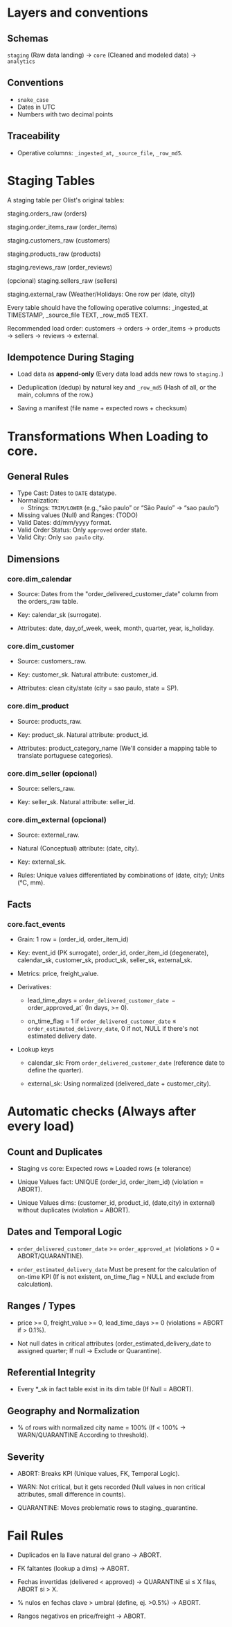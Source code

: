 # Layers and conventions

## Schemas

`staging` (Raw data landing) -> `core` (Cleaned and modeled data) -> `analytics`

## Conventions

- `snake_case`
- Dates in UTC
- Numbers with two decimal points

## Traceability

- Operative columns:
    `_ingested_at`, `_source_file`, `_row_md5`.

# Staging Tables

A staging table per Olist's original tables:

staging.orders_raw (orders)

staging.order_items_raw (order_items)

staging.customers_raw (customers)

staging.products_raw (products)

staging.reviews_raw (order_reviews)

(opcional) staging.sellers_raw (sellers)

staging.external_raw (Weather/Holidays: One row per (date, city))

Every table should have the following operative columns: _ingested_at TIMESTAMP, _source_file TEXT, _row_md5 TEXT.

Recommended load order: customers → orders → order_items → products → sellers → reviews → external.

## Idempotence During Staging

- Load data as **append-only** (Every data load adds new rows to `staging.`)

- Deduplication (dedup) by natural key and `_row_md5` (Hash of all, or the main, columns of the row.)

- Saving a manifest (file name + expected rows + checksum)

# Transformations When Loading to core.

## General Rules

- Type Cast: Dates to `DATE` datatype.
- Normalization: 
    * Strings: `TRIM/LOWER` (e.g.,“são paulo” or “São Paulo” -> “sao paulo”)
- Missing values (Null) and Ranges: (TODO)
- Valid Dates: dd/mm/yyyy format.
- Valid Order Status: Only `approved` order state.
- Valid City: Only `sao paulo` city.

## Dimensions

### core.dim_calendar

- Source: Dates from the "order_delivered_customer_date" column from the orders_raw table.

- Key: calendar_sk (surrogate).

- Attributes: date, day_of_week, week, month, quarter, year, is_holiday.

### core.dim_customer

- Source: customers_raw.

- Key: customer_sk. Natural attribute: customer_id.

- Attributes: clean city/state (city = sao paulo, state = SP).

### core.dim_product

- Source: products_raw.

- Key: product_sk. Natural attribute: product_id.

- Attributes: product_category_name (We'll consider a mapping table to translate portuguese categories).

### core.dim_seller (opcional)

- Source: sellers_raw.

- Key: seller_sk. Natural attribute: seller_id.

### core.dim_external (opcional)

- Source: external_raw.

- Natural (Conceptual) attribute: (date, city).

- Key: external_sk.

- Rules: Unique values differentiated by combinations of (date, city); Units (°C, mm).

## Facts

### core.fact_events

- Grain: 1 row = (order_id, order_item_id)

- Key: event_id (PK surrogate), order_id, order_item_id (degenerate), calendar_sk, customer_sk, product_sk, seller_sk, external_sk.

- Metrics: price, freight_value.

- Derivatives:

    * lead_time_days = `order_delivered_customer_date − `order_approved_at` (In days, >= 0).

    * on_time_flag = 1 if `order_delivered_customer_date` ≤ `order_estimated_delivery_date`, 0 if not, NULL if there's not estimated delivery date.

- Lookup keys

    * calendar_sk: From `order_delivered_customer_date` (reference date to define the quarter).

    * external_sk: Using normalized (delivered_date + customer_city).

# Automatic checks (Always after every load)

## Count and Duplicates

- Staging vs core: Expected rows ≈ Loaded rows (± tolerance)

- Unique Values fact: UNIQUE (order_id, order_item_id) (violation = ABORT).

- Unique Values dims: (customer_id, product_id, (date,city) in external) without duplicates (violation = ABORT).

## Dates and Temporal Logic

- `order_delivered_customer_date` >= `order_approved_at` (violations > 0 = ABORT/QUARANTINE).

- `order_estimated_delivery_date` Must be present for the calculation of on-time KPI (If is not existent, on_time_flag = NULL and exclude from calculation).

## Ranges / Types

- price >= 0, freight_value >= 0, lead_time_days >= 0 (violations = ABORT if > 0.1%).

- Not null dates in critical attributes (order_estimated_delivery_date to assigned quarter; If null → Exclude or Quarantine).

## Referential Integrity

- Every *_sk in fact table exist in its dim table (If Null = ABORT).

## Geography and Normalization

- % of rows with normalized city name = 100% (If < 100% → WARN/QUARANTINE According to threshold).

## Severity
- ABORT: Breaks KPI (Unique values, FK, Temporal Logic).

- WARN: Not critical, but it gets recorded (Null values in non critical attributes, small difference in counts).

- QUARANTINE: Moves problematic rows to staging._quarantine.

# Fail Rules

- Duplicados en la llave natural del grano → ABORT.

- FK faltantes (lookup a dims) → ABORT.

- Fechas invertidas (delivered < approved) → QUARANTINE si ≤ X filas, ABORT si > X.

- % nulos en fechas clave > umbral (define, ej. >0.5%) → ABORT.

- Rangos negativos en price/freight → ABORT.
